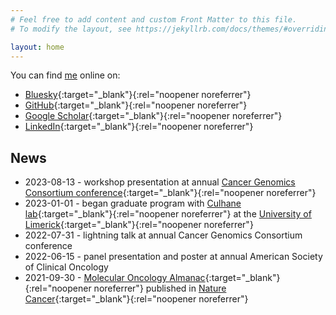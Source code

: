 ```yaml
---
# Feel free to add content and custom Front Matter to this file.
# To modify the layout, see https://jekyllrb.com/docs/themes/#overriding-theme-defaults

layout: home
---
```


You can find [me](/about) online on:
- [Bluesky](https://bsky.app/profile/brendanreardon.com){:target="_blank"}{:rel="noopener noreferrer"}
- [GitHub](https://github.com/brendanreardon){:target="_blank"}{:rel="noopener noreferrer"}
- [Google Scholar](https://scholar.google.com/citations?user=K_J6gxsAAAAJ&hl=en){:target="_blank"}{:rel="noopener noreferrer"}
- [LinkedIn](https://www.linkedin.com/in/brendan-reardon-ba3b7247){:target="_blank"}{:rel="noopener noreferrer"}

## News
- 2023-08-13 - workshop presentation at annual [Cancer Genomics Consortium conference](https://github.com/vanallenlab/2023-cgc){:target="_blank"}{:rel="noopener noreferrer"}
- 2023-01-01 - began graduate program with [Culhane lab](https://www.ul.ie/ehs/medicine/prof-aedin-culhane){:target="_blank"}{:rel="noopener noreferrer"} at the [University of Limerick](https://www.ul.ie/){:target="_blank"}{:rel="noopener noreferrer"}
- 2022-07-31 - lightning talk at annual Cancer Genomics Consortium conference
- 2022-06-15 - panel presentation and poster at annual American Society of Clinical Oncology
- 2021-09-30 - [Molecular Oncology Almanac](https://moalmanac.org){:target="_blank"}{:rel="noopener noreferrer"} published in [Nature Cancer](https://www.nature.com/articles/s43018-021-00243-3){:target="_blank"}{:rel="noopener noreferrer"}
